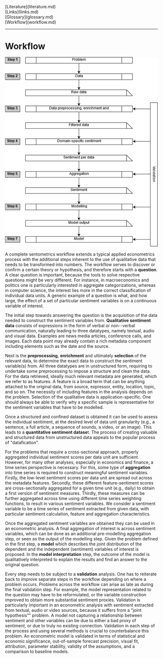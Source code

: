 
<link rel="stylesheet" href="https://www.w3schools.com/w3css/4/w3.css">

<div class="w3-container">
<div class="w3-bar w3-border w3-light-grey">
  <div class="w3-bar-item">[Literature](literature.md)</div>
  <div class="w3-bar-item">[Links](links.md)</div>
  <div class="w3-bar-item">[Glossary](glossary.md)</div>
  <div class="w3-bar-item">[Workflow](workflow.md)</div>
</div>
</div>

---

# Workflow

![workflow](workflow.png)

A complete sentometrics workflow extends a typical applied econometrics process with the additional steps inherent to the use of qualitative data that needs to be transformed into numbers. The workflow serves to discover or confirm a certain theory or hypothesis, and therefore starts with a **question**. A clear question is important, because the tools to solve respective questions might be very different. For instance, in macroeconomics and politics one is particularly interested in aggregate categorizations, whereas in computer science, the interest lies more in the correct classification of individual data units. A generic example of a question is what, and how large, the effect of a set of particular sentiment variables is on a continuous variable of interest.

The initial step towards answering the question is the acquisition of the data needed to construct the sentiment variables from. **Qualitative sentiment data** consists of expressions in the form of verbal or non--verbal communication, naturally leading to three datatypes, namely textual, audio and visual data. Examples are news media articles, conference calls, and images. Each data point may already contain a rich metadata component including elements such as the date and the source.

Next is the **preprocessing**, **enrichment** and ultimately **selection** of the relevant data, to determine the exact data to construct the sentiment variable(s) from. All three datatypes are in unstructured form, requiring to undertake some preprocessing to impose a structure and clean the data. For the data retrieved, ideally much relevant metadata are generated, which we refer to as features. A feature is a broad term that can be anything attached to the original data, from source, expressor, entity, location, topic, and so on. The necessity of including features in the analysis depends on the problem. Selection of the qualitative data is application-specific. One should always be able to verify why a specific sample is representative for the sentiment variables that have to be modelled.

Once a structured and confined dataset is obtained it can be used to assess the individual sentiment, at the desired level of data unit granularity (e.g., a sentence, a full article, a sequence of sounds, a video, or an image). This leads to a **quantitative sentiment datase**t. The process of creating valuable and structured data from unstructured data appeals to the popular process of "datafication".

For the problems that require a cross-sectional approach, properly aggregated individual sentiment scores per data unit are sufficient. However, for many other analyses, especially in economics and finance, a time series perspective is necessary. For this, some type of **aggregation** into time series is required to construct meaningful sentiment variables. Firstly, the low-level sentiment scores per data unit are spread out across the metadata features. Secondly, these different feature-sentiment scores are cross-sectionally aggregated for a given time unit (e.g., daily) to obtain a first version of sentiment measures. Thirdly, these measures can be further aggregated across time using different time series weighting functions, to result in various sentiment variables. We consider a sentiment variable to be a time series of sentiment extracted from given data, with particular sentiment calculation, feature and aggregation characteristics.

Once the aggregated sentiment variables are obtained they can be used in an econometric analysis. A final aggregation of interest is across sentiment variables, which can be done as an additional pre-modelling aggregation step, or seen as the output of the modelling step. Given the problem defined in the first step, a **model** which describes the joint distribution of the dependent and the independent (sentiment) variables of interest is proposed. In the **model interpretation** step, the outcome of the model is qualitatively interpreted to explain the results and find an answer to the original question.

Every step needs to be subject to a **validation** analysis. One has to reiterate back to improve separate steps in the workflow depending on where a problem occurs. Problems across the workflow can arise as late as during the final validation step. For example, the model representation related to the question may have to be reformulated, or the variable construction improved to obtain more substantial sentiment proxies. Validation is particularly important in an econometric analysis with sentiment extracted from textual, audio or video sources, because it suffers from a "joint hypothesis"" problem. A model not capturing a relationship between sentiment and other variables can be due to either a bad proxy of sentiment, or due to truly no existing connection. Validation in each step of the process and using several methods is crucial to counterbalance this problem. An econometric model is validated in terms of statistical and economic significance, out-of-sample forecast precision, visual fit, attribution, parameter stability, validity of the assumptions, and a comparison to baseline models.

